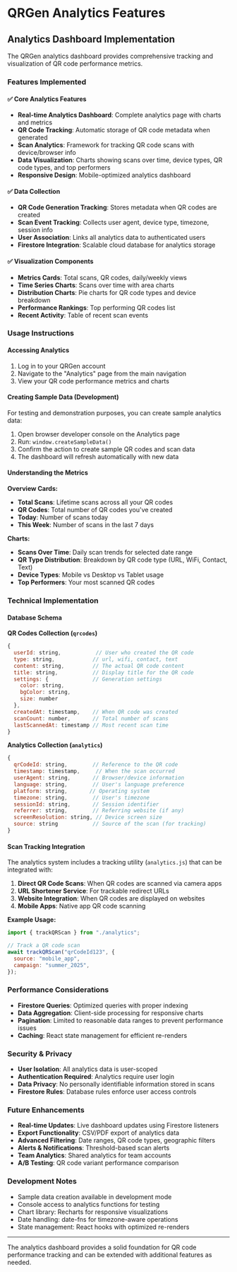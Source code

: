 # QRGen Analytics Features

## Analytics Dashboard Implementation

The QRGen analytics dashboard provides comprehensive tracking and visualization of QR code performance metrics.

### Features Implemented

#### ✅ Core Analytics Features

- **Real-time Analytics Dashboard**: Complete analytics page with charts and metrics
- **QR Code Tracking**: Automatic storage of QR code metadata when generated
- **Scan Analytics**: Framework for tracking QR code scans with device/browser info
- **Data Visualization**: Charts showing scans over time, device types, QR code types, and top performers
- **Responsive Design**: Mobile-optimized analytics dashboard

#### ✅ Data Collection

- **QR Code Generation Tracking**: Stores metadata when QR codes are created
- **Scan Event Tracking**: Collects user agent, device type, timezone, session info
- **User Association**: Links all analytics data to authenticated users
- **Firestore Integration**: Scalable cloud database for analytics storage

#### ✅ Visualization Components

- **Metrics Cards**: Total scans, QR codes, daily/weekly views
- **Time Series Charts**: Scans over time with area charts
- **Distribution Charts**: Pie charts for QR code types and device breakdown
- **Performance Rankings**: Top performing QR codes list
- **Recent Activity**: Table of recent scan events

### Usage Instructions

#### Accessing Analytics

1. Log in to your QRGen account
2. Navigate to the "Analytics" page from the main navigation
3. View your QR code performance metrics and charts

#### Creating Sample Data (Development)

For testing and demonstration purposes, you can create sample analytics data:

1. Open browser developer console on the Analytics page
2. Run: `window.createSampleData()`
3. Confirm the action to create sample QR codes and scan data
4. The dashboard will refresh automatically with new data

#### Understanding the Metrics

**Overview Cards:**

- **Total Scans**: Lifetime scans across all your QR codes
- **QR Codes**: Total number of QR codes you've created
- **Today**: Number of scans today
- **This Week**: Number of scans in the last 7 days

**Charts:**

- **Scans Over Time**: Daily scan trends for selected date range
- **QR Type Distribution**: Breakdown by QR code type (URL, WiFi, Contact, Text)
- **Device Types**: Mobile vs Desktop vs Tablet usage
- **Top Performers**: Your most scanned QR codes

### Technical Implementation

#### Database Schema

**QR Codes Collection (`qrcodes`)**

```javascript
{
  userId: string,           // User who created the QR code
  type: string,            // url, wifi, contact, text
  content: string,         // The actual QR code content
  title: string,           // Display title for the QR code
  settings: {              // Generation settings
    color: string,
    bgColor: string,
    size: number
  },
  createdAt: timestamp,    // When QR code was created
  scanCount: number,       // Total number of scans
  lastScannedAt: timestamp // Most recent scan time
}
```

**Analytics Collection (`analytics`)**

```javascript
{
  qrCodeId: string,        // Reference to the QR code
  timestamp: timestamp,     // When the scan occurred
  userAgent: string,       // Browser/device information
  language: string,        // User's language preference
  platform: string,       // Operating system
  timezone: string,        // User's timezone
  sessionId: string,       // Session identifier
  referrer: string,        // Referring website (if any)
  screenResolution: string, // Device screen size
  source: string           // Source of the scan (for tracking)
}
```

#### Scan Tracking Integration

The analytics system includes a tracking utility (`analytics.js`) that can be integrated with:

1. **Direct QR Code Scans**: When QR codes are scanned via camera apps
2. **URL Shortener Service**: For trackable redirect URLs
3. **Website Integration**: When QR codes are displayed on websites
4. **Mobile Apps**: Native app QR code scanning

**Example Usage:**

```javascript
import { trackQRScan } from "./analytics";

// Track a QR code scan
await trackQRScan("qrCodeId123", {
  source: "mobile_app",
  campaign: "summer_2025",
});
```

### Performance Considerations

- **Firestore Queries**: Optimized queries with proper indexing
- **Data Aggregation**: Client-side processing for responsive charts
- **Pagination**: Limited to reasonable data ranges to prevent performance issues
- **Caching**: React state management for efficient re-renders

### Security & Privacy

- **User Isolation**: All analytics data is user-scoped
- **Authentication Required**: Analytics require user login
- **Data Privacy**: No personally identifiable information stored in scans
- **Firestore Rules**: Database rules enforce user access controls

### Future Enhancements

- **Real-time Updates**: Live dashboard updates using Firestore listeners
- **Export Functionality**: CSV/PDF export of analytics data
- **Advanced Filtering**: Date ranges, QR code types, geographic filters
- **Alerts & Notifications**: Threshold-based scan alerts
- **Team Analytics**: Shared analytics for team accounts
- **A/B Testing**: QR code variant performance comparison

### Development Notes

- Sample data creation available in development mode
- Console access to analytics functions for testing
- Chart library: Recharts for responsive visualizations
- Date handling: date-fns for timezone-aware operations
- State management: React hooks with optimized re-renders

---

The analytics dashboard provides a solid foundation for QR code performance tracking and can be extended with additional features as needed.
